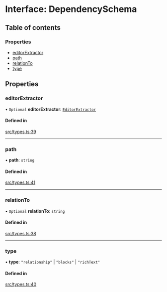# Interface: DependencySchema

## Table of contents

### Properties

- [editorExtractor](DependencySchema.md#editorextractor)
- [path](DependencySchema.md#path)
- [relationTo](DependencySchema.md#relationto)
- [type](DependencySchema.md#type)

## Properties

### editorExtractor

• `Optional` **editorExtractor**: [`EditorExtractor`](../overview.md#editorextractor)

#### Defined in

[src/types.ts:39](https://github.com/GeorgeHulpoi/payload-dependencies-graph/blob/02eaae1/src/types.ts#L39)

___

### path

• **path**: `string`

#### Defined in

[src/types.ts:41](https://github.com/GeorgeHulpoi/payload-dependencies-graph/blob/02eaae1/src/types.ts#L41)

___

### relationTo

• `Optional` **relationTo**: `string`

#### Defined in

[src/types.ts:38](https://github.com/GeorgeHulpoi/payload-dependencies-graph/blob/02eaae1/src/types.ts#L38)

___

### type

• **type**: ``"relationship"`` \| ``"blocks"`` \| ``"richText"``

#### Defined in

[src/types.ts:40](https://github.com/GeorgeHulpoi/payload-dependencies-graph/blob/02eaae1/src/types.ts#L40)
